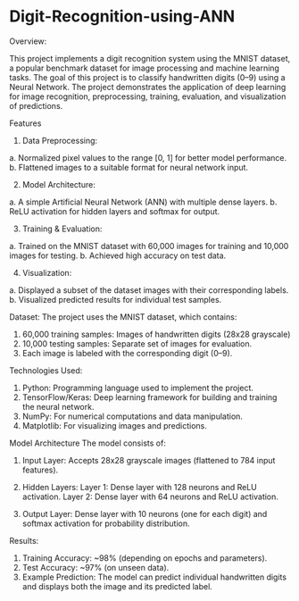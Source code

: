 # Digit-Recognition-using-ANN

Overview:

This project implements a digit recognition system using the MNIST dataset, a popular benchmark dataset for image processing and machine learning tasks. The goal of this project is to classify handwritten digits (0–9) using a Neural Network. The project demonstrates the application of deep learning for image recognition, preprocessing, training, evaluation, and visualization of predictions.

Features

1. Data Preprocessing:
 
a. Normalized pixel values to the range [0, 1] for better model performance.
b. Flattened images to a suitable format for neural network input.

2. Model Architecture:
   
a. A simple Artificial Neural Network (ANN) with multiple dense layers.
b. ReLU activation for hidden layers and softmax for output.

3. Training & Evaluation:
 
a. Trained on the MNIST dataset with 60,000 images for training and 10,000 images for testing.
b. Achieved high accuracy on test data.

4. Visualization:
   
a. Displayed a subset of the dataset images with their corresponding labels.
b. Visualized predicted results for individual test samples.

Dataset:
The project uses the MNIST dataset, which contains:

1. 60,000 training samples: Images of handwritten digits (28x28 grayscale)
2. 10,000 testing samples: Separate set of images for evaluation.
3. Each image is labeled with the corresponding digit (0–9).

Technologies Used:

1. Python: Programming language used to implement the project.
2. TensorFlow/Keras: Deep learning framework for building and training the neural network.
3. NumPy: For numerical computations and data manipulation.
4. Matplotlib: For visualizing images and predictions.

Model Architecture
The model consists of:

1. Input Layer:
Accepts 28x28 grayscale images (flattened to 784 input features).

2. Hidden Layers:
Layer 1: Dense layer with 128 neurons and ReLU activation.
Layer 2: Dense layer with 64 neurons and ReLU activation.

3. Output Layer:
Dense layer with 10 neurons (one for each digit) and softmax activation for probability distribution.

Results:

1. Training Accuracy: ~98% (depending on epochs and parameters). 
2. Test Accuracy: ~97% (on unseen data).
3. Example Prediction: The model can predict individual handwritten digits and displays both the image and its predicted label.
